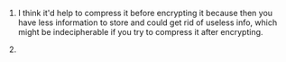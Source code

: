1. I think it'd help to compress it before encrypting it because then you
   have less information to store and could get rid of useless info, which 
   might be indecipherable if you try to compress it after encrypting. 

2. 
